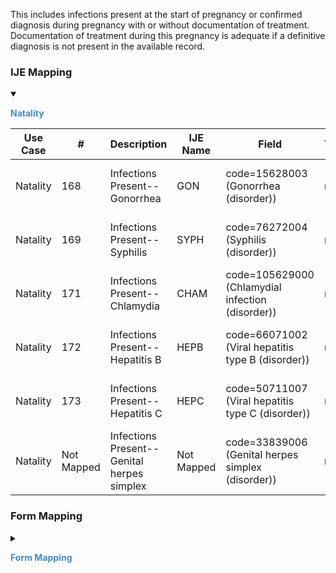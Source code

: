 This includes infections present at the start of pregnancy or confirmed diagnosis during pregnancy with or without documentation of treatment. Documentation of treatment during this pregnancy is adequate if a definitive diagnosis is not present in the available record.

### IJE Mapping

<style>
 .context-menu {cursor: context-menu; color: #438bca;}
 .context-menu:hover {opacity: 0.5;}
</style>
<details open>

<summary>

<strong class='context-menu' > Natality </strong>

</summary>
<table class='grid'>
<thead>
  <tr>
    <th style='text-align: center'><strong>Use Case</strong></th>
    <th><strong>#</strong></th>
    <th><strong>Description</strong></th>
    <th><strong>IJE Name</strong></th>
    <th><strong>Field</strong></th>
    <th><strong>Type</strong></th>
    <th><strong>Value Set/Comments</strong></th>
  </tr>
</thead>
<tbody>
<tr>
  <td style='text-align: center'>Natality</td>
  <td>168</td>
  <td>Infections Present--Gonorrhea</td>
  <td>GON</td>
  <td>code=15628003 (Gonorrhea (disorder))</td>
  <td>na</td>
  <td>See <a href='usage.html#infection-present-during-pregnancy'>note on missing infections present data</a></td>
</tr>
<tr>
  <td style='text-align: center'>Natality</td>
  <td>169</td>
  <td>Infections Present--Syphilis</td>
  <td>SYPH</td>
  <td>code=76272004 (Syphilis (disorder))</td>
  <td>na</td>
  <td>See <a href='usage.html#infection-present-during-pregnancy'>note on missing infections present data</a></td>
</tr>
<tr>
  <td style='text-align: center'>Natality</td>
  <td>171</td>
  <td>Infections Present--Chlamydia</td>
  <td>CHAM</td>
  <td>code=105629000 (Chlamydial infection (disorder))</td>
  <td>na</td>
  <td>See <a href='usage.html#infection-present-during-pregnancy'>note on missing infections present data</a></td>
</tr>
<tr>
  <td style='text-align: center'>Natality</td>
  <td>172</td>
  <td>Infections Present--Hepatitis B</td>
  <td>HEPB</td>
  <td>code=66071002 (Viral hepatitis type B (disorder))</td>
  <td>na</td>
  <td>See <a href='usage.html#infection-present-during-pregnancy'>note on missing infections present data</a></td>
</tr>
<tr>
  <td style='text-align: center'>Natality</td>
  <td>173</td>
  <td>Infections Present--Hepatitis C</td>
  <td>HEPC</td>
  <td>code=50711007 (Viral hepatitis type C (disorder))</td>
  <td>na</td>
  <td>See <a href='usage.html#infection-present-during-pregnancy'>note on missing infections present data</a></td>
</tr>
<tr>
  <td style='text-align: center'>Natality</td>
  <td>Not Mapped</td>
  <td>Infections Present--Genital herpes simplex</td>
  <td>Not Mapped</td>
  <td>code=33839006 (Genital herpes simplex (disorder))</td>
  <td>na</td>
  <td>Michigan state-specific requirement.</td>
</tr>

</tbody>
</table>

</details>
<p></p>


### Form Mapping
<details>

<summary>

<strong class='context-menu' >Form Mapping</strong>

</summary>
<table class='grid'>
<thead>
  <tr>
    <th style='text-align: center'><strong>Item #</strong></th>
    <th><strong>Form Field</strong></th>
    <th><strong>FHIR Profile Field</strong></th>
    <th><strong>Reference</strong></th>
  </tr>
</thead>
<tbody>
<tr>
  <td style='text-align: center'>42</td>
  <td>Infections present and/or treated during this pregnancy</td>
  <td>-</td>
  <td><a href='https://www.cdc.gov/nchs/data/dvs/birth11-03final-ACC.pdf'> Certificate of Live Birth</a></td>
</tr>
<tr>
  <td style='text-align: center'>15</td>
  <td>Infections present and/or treated during this pregnancy</td>
  <td>-</td>
  <td><a href='https://www.cdc.gov/nchs/data/dvs/facility-worksheet-2016-508.pdf'> Facility Worksheet for the Live Birth Certificate</a></td>
</tr>
</tbody>
</table>

</details>
